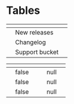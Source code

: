 # Tables

<table><thead><tr><th data-type="select" data-multiple></th><th></th><th data-hidden></th></tr></thead><tbody><tr><td></td><td>New releases</td><td></td></tr><tr><td></td><td>Changelog</td><td></td></tr><tr><td></td><td>Support bucket</td><td></td></tr></tbody></table>

<table><thead><tr><th></th><th data-type="checkbox"></th><th></th><th></th><th data-type="number"></th><th data-type="select"></th></tr></thead><tbody><tr><td></td><td>false</td><td></td><td></td><td>null</td><td></td></tr><tr><td></td><td>false</td><td></td><td></td><td>null</td><td></td></tr><tr><td></td><td>false</td><td></td><td></td><td>null</td><td></td></tr></tbody></table>
